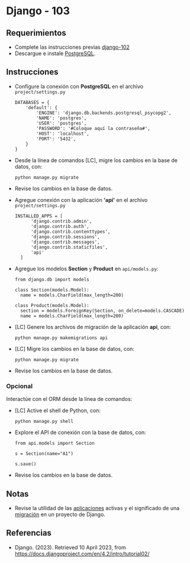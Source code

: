 # Django - 103

## Requerimientos

* Complete las instrucciones previas [django-102](django-102.md)
* Descargue e instale [PostgreSQL](https://www.enterprisedb.com/downloads/postgres-postgresql-downloads).

## Instrucciones

* Configure la conexión con **PostgreSQL** en el archivo `project/settings.py`

    ```
    DATABASES = {
        'default': {
            'ENGINE': 'django.db.backends.postgresql_psycopg2',
            'NAME': 'postgres',
            'USER': 'postgres',
            'PASSWORD': '#Coloque aquí la contraseña#',
            'HOST': 'localhost',
            'PORT': '5432',
        }
    }
    ```

* Desde la línea de comandos [LC], migre los cambios en la base de datos, con:

  ```
  python manage.py migrate
  ```
  
* Revise los cambios en la base de datos.

* Agregue conexión con la aplicación **'api'** en el archivo `project/settings.py`
   
  ```
  INSTALLED_APPS = [
        'django.contrib.admin',
        'django.contrib.auth',
        'django.contrib.contenttypes',
        'django.contrib.sessions',
        'django.contrib.messages',
        'django.contrib.staticfiles',
        'api'
    ]
  ```

* Agregue los modelos **Section** y **Product** en `api/models.py`:

  ```
  from django.db import models
  
  class Section(models.Model):
    name = models.CharField(max_length=200)

  class Product(models.Model):
	section = models.ForeignKey(Section, on_delete=models.CASCADE)
	name = models.CharField(max_length=200)
  ```

* [LC] Genere los archivos de migración de la aplicación **api**, con:

  ```
  python manage.py makemigrations api
  ```

* [LC] Migre los cambios en la base de datos, con:

  ```
  python manage.py migrate
  ```

* Revise los cambios en la base de datos.

### Opcional

Interactúe con el ORM desde la línea de comandos: 

* [LC] Active el shell de Python, con:
  
  ```
  python manage.py shell
  ```

* Explore el API de conexión con la base de datos, con:

  ```
  from api.models import Section
  
  s = Section(name="A1")
  
  s.save()
  ```

* Revise los cambios en la base de datos.

## Notas

* Revise la utilidad de las [aplicaciones](https://docs.djangoproject.com/en/4.2/ref/settings/#std-setting-INSTALLED_APPS) activas y el significado de una [migración](https://docs.djangoproject.com/en/4.2/ref/django-admin/#django-admin-migrate) en un proyecto de Django.

## Referencias

* Django. (2023). Retrieved 10 April 2023, from https://docs.djangoproject.com/en/4.2/intro/tutorial02/
